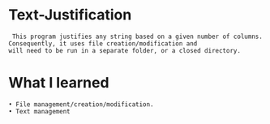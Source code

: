 # Text-Justification
     This program justifies any string based on a given number of columns. Consequently, it uses file creation/modification and                 will need to be run in a separate folder, or a closed directory.
# What I learned 

    • File management/creation/modification.
    • Text management
